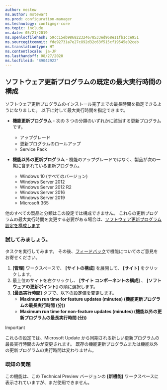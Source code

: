 ```yaml
---
author: mestew
ms.author: mstewart
ms.prod: configuration-manager
ms.technology: configmgr-core
ms.topic: include
ms.date: 05/21/2019
ms.openlocfilehash: 59cc15eb986822324678533ed968e11fb1cce951
ms.sourcegitcommit: fde92731a7e27c892d32c63f515cf19545e02ceb
ms.translationtype: HT
ms.contentlocale: ja-JP
ms.lasthandoff: 08/27/2020
ms.locfileid: "89042922"
---
```

## <a name="configure-the-default-maximum-run-time-for-software-updates"></a><a name="bkmk_timeout"></a> ソフトウェア更新プログラムの既定の最大実行時間の構成

<!--3734426-->

ソフトウェア更新プログラムのインストール完了までの最長時間を指定できるようになりました。 以下に対して最大実行時間を指定できます。

- **機能更新プログラム** - 次の 3 つの分類のいずれかに該当する更新プログラムです。
    - アップグレード
    - 更新プログラムのロールアップ
    - Service Pack

- **機能以外の更新プログラム** - 機能のアップグレードではなく、製品が次の一覧に含まれている更新プログラム。
    - Windows 10 (すべてのバージョン)
    - Windows Server 2012
    - Windows Server 2012 R2
    - Windows Server 2016
    - Windows Server 2019
    - Microsoft 365

他のすべての製品と分類はこの設定では構成できません。 これらの更新プログラムの最大実行時間を変更する必要がある場合は、[ソフトウェア更新プログラム設定を構成します](../../../../../sum/get-started/manage-settings-for-software-updates.md#BKMK_SoftwareUpdatesSettings)

### <a name="try-it-out"></a>試してみましょう。

タスクを実行してみます。 その後、[フィードバック](../../../../understand/find-help.md#product-feedback)で機能についてのご意見をお寄せください。

1. **[管理]** ワークスペースで、 **[サイトの構成]** を展開して、 **[サイト]** をクリックします。
1. 最上位のサイトを右クリックし、 **[サイト コンポーネントの構成]** 、 **[ソフトウェアの更新ポイント]** の順に選択します。
1. **[最長実行時間]** タブで、以下の設定値を変更します。 
   - **Maximum run time for feature updates (minutes) (機能更新プログラムの最長実行時間 (分))**
   - **Maximum run time for non-feature updates (minutes) (機能以外の更新プログラムの最長実行時間 (分))**

> [!IMPORTANT]  
> これらの設定では、Microsoft Update から同期される新しい更新プログラムの最長実行時間のみが変更されます。 既存の機能更新プログラムまたは機能以外の更新プログラムの実行時間は変わりません。

### <a name="known-issue"></a>既知の問題

この機能は、この Technical Preview バージョンの **[新機能]** ワークスペースに表示されていますが、まだ使用できません。
